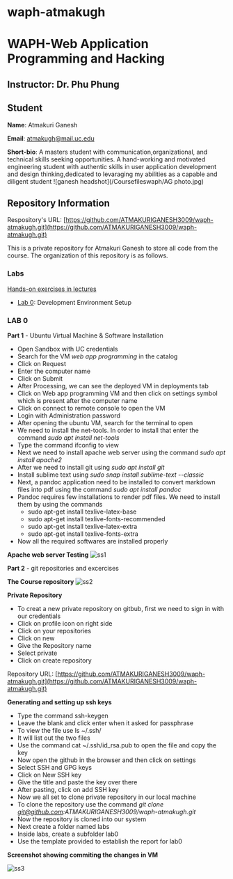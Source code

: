# waph-atmakugh
# WAPH-Web Application Programming and Hacking

## Instructor: Dr. Phu Phung

## Student

**Name**: Atmakuri Ganesh

**Email**: atmakugh@mail.uc.edu

**Short-bio**: A masters student with communication,organizational, and technical skills seeking opportunities. A hand-working and motivated engineering student with authentic skills in user application development and design thinking,dedicated to levaraging my abilities as a capable and diligent student
![ganesh headshot](/Coursefileswaph/AG photo.jpg)

## Repository Information

Respository's URL: [https://github.com/ATMAKURIGANESH3009/waph-atmakugh.git](https://github.com/ATMAKURIGANESH3009/waph-atmakugh.git)

This is a private repository for Atmakuri Ganesh to store all code from the course. The organization of this repository is as follows.

### Labs 

[Hands-on exercises in lectures](labs) 

  - [Lab 0](labs/lab0): Development Environment Setup 

### LAB 0 

**Part 1** - Ubuntu Virtual Machine & Software Installation
- Open Sandbox with UC credentials
- Search for the VM *web app programming* in the catalog
- Click on Request
- Enter the computer name 
- Click on Submit
- After Processing, we can see the deployed VM in deployments tab
- Click on Web app programming VM and then click on settings symbol which is present after the computer name 
- Click on connect to remote console to open the VM
- Login with Administration password
- After opening the ubuntu VM, search for the terminal to open
- We need to install the net-tools. In order to install that enter the command *sudo apt install net-tools*
- Type the command ifconfig to view
- Next we need to install apache web server using the command *sudo apt install apache2*
- After we need to install git using *sudo apt install git*
- Install sublime text using *sudo snap install sublime-text --classic*
- Next, a pandoc application need to be installed to convert markdown files into pdf using the command *sudo apt install pandoc*
- Pandoc requires few installations to render pdf files. We need to install them by using the commands
  - sudo apt-get install texlive-latex-base
  - sudo apt-get install texlive-fonts-recommended
  - sudo apt-get install texlive-latex-extra
  - sudo apt-get install texlive-fonts-extra
- Now all the required softwares are installed properly

**Apache web server Testing**
![ss1](/Coursefileswaph/ss1.png)

**Part 2** - git repositories and excercises

**The Course repository**
![ss2](/Coursefileswaph/ss2.png)

**Private Repository**
- To creat a new private repository on gitbub, first we need to sign in with our credentials
- Click on profile icon on right side
- Click on your repositories
- Click on new
- Give the Repository name
- Select private
- Click on create repository

Repository URL: [https://github.com/ATMAKURIGANESH3009/waph-atmakugh.git](https://github.com/ATMAKURIGANESH3009/waph-atmakugh.git)

**Generating and setting up ssh keys**
- Type the command ssh-keygen
- Leave the blank and click enter when it asked for passphrase
- To view the file use ls ~/.ssh/
- It will list out the two files
- Use the command cat ~/.ssh/id_rsa.pub to open the file and copy the key
- Now open the github in the browser and then click on settings
- Select SSH and GPG keys
- Click on New SSH key
- Give the title and paste the key over there 
- After pasting, click on add SSH key
- Now we all set to clone private repository in our local machine
- To clone the repository use the command *git clone git@github.com:ATMAKURIGANESH3009/waph-atmakugh.git*
- Now the repository is cloned into our system
- Next create a folder named labs
- Inside labs, create a subfolder lab0
- Use the template provided to establish the report for lab0

**Screenshot showing commiting the changes in VM**

![ss3](/Coursefileswaph/ss3.png)




